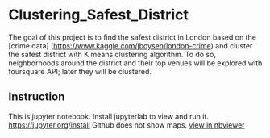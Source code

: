# Clustering_Safest_District

The goal of this project is to find the safest district in London based on the [crime data] (https://www.kaggle.com/jboysen/london-crime) and cluster the safest district with K means clustering algorithm. To do so, neighborhoods around the district and their top venues will be explored with foursquare API; later they will be clustered.

## Instruction
This is jupyter notebook. Install jupyterlab to view and run it.
https://jupyter.org/install
Github does not show maps. <a href="https://nbviewer.jupyter.org/github/zicoabhidey/Data_Visualization_Toolbox/blob/master/folium.ipynb" target="_blank">view in nbviewer</a>

